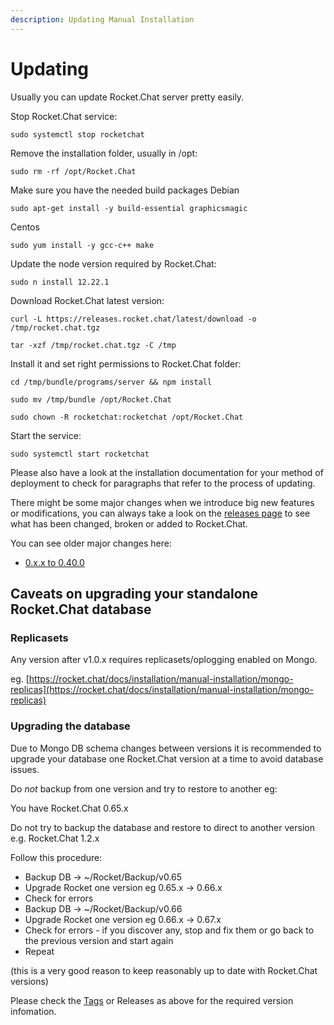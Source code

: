 ```yaml
---
description: Updating Manual Installation
---
```


# Updating

Usually you can update Rocket.Chat server pretty easily.

Stop Rocket.Chat service:

```text
sudo systemctl stop rocketchat
```

Remove the installation folder, usually in /opt:

```text
sudo rm -rf /opt/Rocket.Chat
```

Make sure you have the needed build packages Debian

```text
sudo apt-get install -y build-essential graphicsmagic
```

Centos

```text
sudo yum install -y gcc-c++ make
```

Update the node version required by Rocket.Chat:

```text
sudo n install 12.22.1
```

Download Rocket.Chat latest version:

```text
curl -L https://releases.rocket.chat/latest/download -o /tmp/rocket.chat.tgz
```

```text
tar -xzf /tmp/rocket.chat.tgz -C /tmp
```

Install it and set right permissions to Rocket.Chat folder:

```text
cd /tmp/bundle/programs/server && npm install
```

```text
sudo mv /tmp/bundle /opt/Rocket.Chat
```

```text
sudo chown -R rocketchat:rocketchat /opt/Rocket.Chat
```

Start the service:

```text
sudo systemctl start rocketchat
```

Please also have a look at the installation documentation for your method of deployment to check for paragraphs that refer to the process of updating.

There might be some major changes when we introduce big new features or modifications, you can always take a look on the [releases page](https://github.com/RocketChat/Rocket.Chat/releases) to see what has been changed, broken or added to Rocket.Chat.

You can see older major changes here:

* [0.x.x to 0.40.0](from-0-x-x-to-0-40-0.md)

## Caveats on upgrading your standalone Rocket.Chat database

### Replicasets

Any version after v1.0.x requires replicasets/oplogging enabled on Mongo.

eg. [https://rocket.chat/docs/installation/manual-installation/mongo-replicas](https://rocket.chat/docs/installation/manual-installation/mongo-replicas)

### Upgrading the database

Due to Mongo DB schema changes between versions it is recommended to upgrade your database one Rocket.Chat version at a time to avoid database issues.

Do _not_ backup from one version and try to restore to another eg:

You have Rocket.Chat 0.65.x

Do not try to backup the database and restore to direct to another version e.g. Rocket.Chat 1.2.x

Follow this procedure:

* Backup DB -&gt; ~/Rocket/Backup/v0.65
* Upgrade Rocket one version eg 0.65.x -&gt; 0.66.x
* Check for errors
* Backup DB -&gt; ~/Rocket/Backup/v0.66
* Upgrade Rocket one version eg 0.66.x -&gt; 0.67.x
* Check for errors - if you discover any, stop and fix them or go back to the previous version and start again
* Repeat

\(this is a very good reason to keep reasonably up to date with Rocket.Chat versions\)

Please check the [Tags](https://github.com/RocketChat/Rocket.Chat/tags) or Releases as above for the required version infomation.


